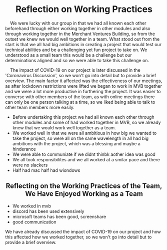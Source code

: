<h1 align="center">Reflection on Working Practices</h1>

<p>&nbsp;&nbsp;&nbsp;&nbsp;We were lucky with our group in that we had all known each other beforehand through either working together in other modules and also through working together in the Merchant Ventures Building, so from the outset we knew we would well together in a team. What stood out from the start is that we all had big ambitions in creating a project that would test our technical abilities and be a challenging yet fun project to take on. We understood as a small 
team this would be a challenge but our determinations aligned and so we were able to take this challenge on.</p>

<p>&nbsp;&nbsp;&nbsp;&nbsp;The impact of COVID-19 on our project is later discussed in the 'Coronavirus Discussion', so we won't go into detail but to provide a brief overview. The main factor it affected was the effectiveness of our meetings, as after lockdown restrictions were lifted we began to work in MVB together and we were a lot more productive in furthering the project. It was easier to converse with other members of the team, as with online meetings there can only be one 
person talking at a time, so we liked being able to talk to other team members more easily.</p>

- Before undertaking this project we had all known each other through other modules and some of had worked together in MVB, so we already knew that we would work well together as a team.
- We worked well in that we were all ambitious in how big we wanted to take the project, so were all on the same wavelength in all had big ambitions with the project, which was a blessing and maybe a hinderance
- We were able to communiate if we didnt thinbk aother idea was good
- We all took responsibilites and we all worked at a smilar pace and there were no slackers
- Half had mac half had wiondows

<h2 align="center">Reflecting on the Working Practices of the Team, We Have Enjoyed Working as a Team</h2>

- We worked in mvb
- discord has been used extensively
- microsoft teams has been good, screenshare
- good communication

We have already discussed the impact of COVID-19 on our project and how this affected how we worked together, so we won't go into detail but to provide a brief overview.



